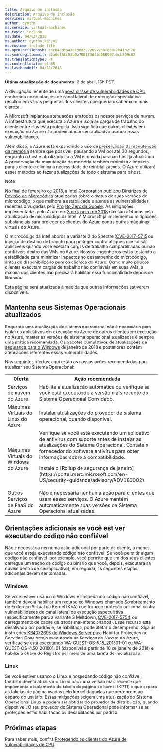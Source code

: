 ```yaml
---
title: Arquivo de inclusão
description: Arquivo de inclusão
services: virtual-machines
author: cynthn
ms.service: virtual-machines
ms.topic: include
ms.date: 04/03/2018
ms.author: cynthn;kareni
ms.custom: include file
ms.openlocfilehash: dac04ed9a43e19d022720979c8f83aa2b4132f78
ms.sourcegitcommit: e2adef58c03b0a780173df2d988907b5cb809c82
ms.translationtype: HT
ms.contentlocale: pt-BR
ms.lasthandoff: 04/28/2018
---
```

**Última atualização do documento**: 3 de abril, 15h PST.

A divulgação recente de uma [nova classe de vulnerabilidades de CPU](https://portal.msrc.microsoft.com/en-US/security-guidance/advisory/ADV180002) conhecida como ataques de canal lateral de execução especulativa resultou em várias perguntas dos clientes que queriam saber com mais clareza.  

A Microsoft implantou atenuações em todos os nossos serviços de nuvem. A infraestrutura que executa o Azure e isola as cargas de trabalho do cliente entre elas está protegida.  Isso significa que outros clientes em execução no Azure não podem atacar seu aplicativo usando essas vulnerabilidades.

Além disso, o Azure está expandindo o uso de [preservação da manutenção da memória](https://docs.microsoft.com/azure/virtual-machines/windows/maintenance-and-updates#memory-preserving-maintenance) sempre que possível, pausando a VM por até 30 segundos, enquanto o host é atualizado ou a VM é movida para um host já atualizado.  A preservação da manutenção da memória também minimiza o impacto para o cliente e elimina a necessidade de reinicializações.  O Azure utilizará esses métodos ao fazer atualizações de todo o sistema para o host.

> [!NOTE] 
> No final de fevereiro de 2018, a Intel Corporation publicou [Diretrizes de Revisão de Microcódigo](https://newsroom.intel.com/wp-content/uploads/sites/11/2018/03/microcode-update-guidance.pdf) atualizadas sobre o status de suas versões de microcódigo, o que melhora a estabilidade e atenua as vulnerabilidades recentes divulgadas pelo [Projeto Zero da Google](https://googleprojectzero.blogspot.com/2018/01/reading-privileged-memory-with-side.html). As mitigações implementadas pelo Azure em [3 de janeiro de 2018](https://azure.microsoft.com/blog/securing-azure-customers-from-cpu-vulnerability/) não são afetadas pela atualização de microcódigo da Intel. A Microsoft já implementou mitigações substanciais para proteger os clientes do Azure contra outras máquinas virtuais do Azure.  
>
> O microcódigo da Intel aborda a variante 2 do Spectre ([CVE-2017-5715](https://www.cve.mitre.org/cgi-bin/cvename.cgi?name=2017-5715) ou injeção de destino de branch) para proteger contra ataques que só são aplicáveis quando você executa cargas de trabalho compartilhadas ou não confiáveis dentro das VMs no Azure. Nossos engenheiros estão testando a estabilidade para minimizar impactos no desempenho do microcódigo, antes de disponibilizá-lo para os clientes do Azure.  Como muito poucos clientes executam cargas de trabalho não confiáveis em suas VMs, a maioria dos clientes não precisará habilitar essa funcionalidade depois de liberada. 
>
> Esta página será atualizada à medida que outras informações estiverem disponíveis.  






## <a name="keeping-your-operating-systems-up-to-date"></a>Mantenha seus Sistemas Operacionais atualizados

Enquanto uma atualização do sistema operacional não é necessária para isolar os aplicativos em execução no Azure de outros clientes em execução no Azure, manter as versões de sistema operacional atualizadas é sempre uma prática recomendada. Os [pacotes cumulativos de atualizações de segurança para o Windows](https://portal.msrc.microsoft.com/en-US/security-guidance/advisory/ADV180002) de janeiro de 2018 e posteriores contêm atenuações referentes essas vulnerabilidades.

Nas seguintes ofertas, aqui estão as nossas ações recomendadas para atualizar seu Sistema Operacional: 

<table>
<tr>
<th>Oferta</th> <th>Ação recomendada </th>
</tr>
<tr>
<td>Serviços de nuvem do Azure </td>  <td>Habilite a atualização automática ou verifique se você está executando a versão mais recente do Sistema Operacional Convidado.</td>
</tr>
<tr>
<td>Máquinas Virtuais do Linux do Azure</td> <td>Instalar atualizações do provedor de sistema operacional, quando disponível. </td>
</tr>
<tr>
<td>Máquinas Virtuais do Windows do Azure </td> <td>Verifique se você está executando um aplicativo de antivírus com suporte antes de instalar as atualizações do Sistema Operacional. Contate o fornecedor do software antivírus para obter informações sobre a compatibilidade.<p> Instale o [Rollup de segurança de janeiro](https://portal.msrc.microsoft.com/en-US/security-guidance/advisory/ADV180002). </p></td>
</tr>
<tr>
<td>Outros Serviços de PaaS do Azure</td> <td>Não é necessária nenhuma ação para clientes que usam esses serviços. O Azure mantém automaticamente suas versões de Sistema Operacional atualizadas. </td>
</tr>
</table>

## <a name="additional-guidance-if-you-are-running-untrusted-code"></a>Orientações adicionais se você estiver executando código não confiável 

Não é necessária nenhuma ação adicional por parte do cliente, a menos que você esteja executando código não confiável. Se você permitir algum código não confiável (por exemplo, você permite que um dos seus clientes carregue um trecho de código ou binário que você, depois, executará na nuvem dentro de seu aplicativo), em seguida, as seguintes etapas adicionais devem ser tomadas.  


### <a name="windows"></a>Windows 
Se você estiver usando o Windows e hospedando código não confiável, também deverá habilitar um recurso do Windows chamado Sombreamento de Endereço Virtual do Kernel (KVA) que fornece proteção adicional contra vulnerabilidades de canal lateral de execução especulativa (especificamente para a variante 3 Meltdown, [CVE-2017-5754](https://www.cve.mitre.org/cgi-bin/cvename.cgi?name=2017-5754), ou carregamento de cache de dados mal-intencionados). Esse recurso está desativado por padrão e, se habilitado, pode afetar o desempenho. Siga as instruções [KB4072698 do Windows Server](https://support.microsoft.com/help/4072698/windows-server-guidance-to-protect-against-the-speculative-execution) para Habilitar Proteções no Servidor. Caso esteja executando os Serviços de Nuvem do Azure, verifique se está executando WA-GUEST-OS-5.15_201801-01 ou WA-GUEST-OS-4.50_201801-01 (disponível a partir de 10 de janeiro de 2018) e habilite a chave do Registro por meio de uma tarefa de inicialização.


### <a name="linux"></a>Linux
Se você estiver usando o Linux e hospedando código não confiável, também deverá atualizar o Linux para uma versão mais recente que implementa o isolamento de tabela de página de kernel (KPTI) e que separa as tabelas de página usadas pelo kernel daquelas que pertencem ao espaço do usuário. Essas mitigações exigem uma atualização do Sistema Operacional Linux e podem ser obtidas do provedor de distribuição, quando disponível. O seu provedor do Sistema Operacional pode informar se as proteções estão habilitadas ou desabilitadas por padrão.



## <a name="next-steps"></a>Próximas etapas

Para saber mais, confira [Protegendo os clientes do Azure de vulnerabilidades de CPU](https://azure.microsoft.com/blog/securing-azure-customers-from-cpu-vulnerability/).

